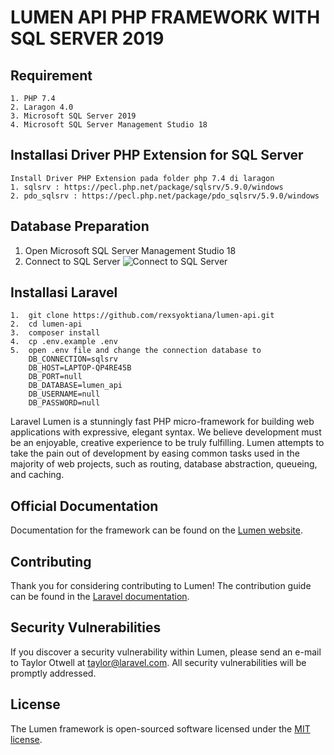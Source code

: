 # LUMEN API PHP FRAMEWORK WITH SQL SERVER 2019

## Requirement
    1. PHP 7.4
    2. Laragon 4.0
    3. Microsoft SQL Server 2019
    4. Microsoft SQL Server Management Studio 18
## Installasi Driver PHP Extension for SQL Server
    Install Driver PHP Extension pada folder php 7.4 di laragon
    1. sqlsrv : https://pecl.php.net/package/sqlsrv/5.9.0/windows
    2. pdo_sqlsrv : https://pecl.php.net/package/pdo_sqlsrv/5.9.0/windows

## Database Preparation
1.  Open Microsoft SQL Server Management Studio 18
2.  Connect to SQL Server 
![Connect to SQL Server](https://drive.google.com/file/d/1vCqy3qBQoVmD7x1jm1jQxsrRFjCh2Ibu/view?usp=sharing "Connect to SQL Server")
## Installasi Laravel
    1.  git clone https://github.com/rexsyoktiana/lumen-api.git
    2.  cd lumen-api
    3.  composer install
    4.  cp .env.example .env
    5.  open .env file and change the connection database to
        DB_CONNECTION=sqlsrv
        DB_HOST=LAPTOP-QP4RE45B
        DB_PORT=null
        DB_DATABASE=lumen_api
        DB_USERNAME=null
        DB_PASSWORD=null


Laravel Lumen is a stunningly fast PHP micro-framework for building web applications with expressive, elegant syntax. We believe development must be an enjoyable, creative experience to be truly fulfilling. Lumen attempts to take the pain out of development by easing common tasks used in the majority of web projects, such as routing, database abstraction, queueing, and caching.

## Official Documentation

Documentation for the framework can be found on the [Lumen website](https://lumen.laravel.com/docs).

## Contributing

Thank you for considering contributing to Lumen! The contribution guide can be found in the [Laravel documentation](https://laravel.com/docs/contributions).

## Security Vulnerabilities

If you discover a security vulnerability within Lumen, please send an e-mail to Taylor Otwell at taylor@laravel.com. All security vulnerabilities will be promptly addressed.

## License

The Lumen framework is open-sourced software licensed under the [MIT license](https://opensource.org/licenses/MIT).
